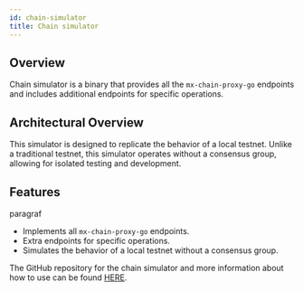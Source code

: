 ```yaml
---
id: chain-simulator
title: Chain simulator
---
```


[comment]: # (mx-context-auto)

## Overview

Chain simulator is a binary that provides all the `mx-chain-proxy-go` endpoints and includes additional endpoints 
for specific operations.

[comment]: # (mx-context-auto)

## Architectural Overview

This simulator is designed to replicate the behavior of a local testnet. Unlike a traditional testnet, this simulator
operates without a consensus group, allowing for isolated testing and development.


[comment]: # (mx-context-auto)

## Features

paragraf

- Implements all `mx-chain-proxy-go` endpoints.
- Extra endpoints for specific operations.
- Simulates the behavior of a local testnet without a consensus group.

The GitHub repository for the chain simulator and more information
about how to use can be found [HERE](https://github.com/multiversx/mx-chain-simulator-go).
